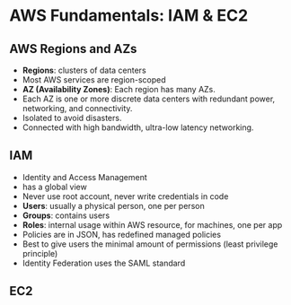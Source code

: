 # AWS Fundamentals: IAM & EC2

## AWS Regions and AZs

- **Regions**: clusters of data centers
- Most AWS services are region-scoped
- **AZ (Availability Zones)**: Each region has many AZs.
- Each AZ is one or more discrete data centers with redundant power, networking, and connectivity.
- Isolated to avoid disasters.
- Connected with high bandwidth, ultra-low latency networking.

## IAM

- Identity and Access Management
- has a global view
- Never use root account, never write credentials in code
- **Users**: usually a physical person, one per person
- **Groups**: contains users
- **Roles**: internal usage within AWS resource, for machines, one per app
- Policies are in JSON, has redefined managed policies
- Best to give users the minimal amount of permissions (least privilege principle)
- Identity Federation uses the SAML standard

## EC2

